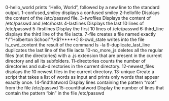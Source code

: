  0-hello_world  prints “Hello, World”, followed by a new line to the standard output.
 1-confused_smiley displays a confused smiley
 2-hellofile Displays the content of the /etc/passwd file.
 3-twofiles Displays the content of /etc/passwd and /etc/hosts
 4-lastlines Displays the last 10 lines of /etc/passwd
 5-firstlines Display the first 10 lines of /etc/passwd
 6-third_line displays the third line of the file iacta.
 7-file  creates a file named exactly \*\\'"Holberton School"\'\\*$\?\*\*\*\*\*:)
  8-cwd_state writes into the file ls_cwd_content the result of the command ls -la
  9-duplicate_last_line duplicates the last line of the file iacta
  10-no_more_js deletes all the regular files (not the directories) with a .js extension that are present in the current directory and all its subfolders.
  11-directories  counts the number of directories and sub-directories in the current directory.
  12-newest_files displays the 10 newest files in the current directory.
  13-unique Create a script that takes a list of words as input and prints only words that appear exactly once.
  14-findthatword Display lines containing the pattern “root” from the file /etc/passwd
  15-countthatword Display the number of lines that contain the pattern “bin” in the file /etc/passwd